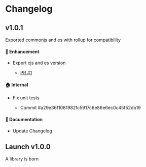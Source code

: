# Changelog

## v1.0.1

Exported commonjs and es with rollup for compatibility

#### :nail_care: Enhancement

- Export cjs and es version

  - [PR #1](https://github.com/Jam3/nyg-jam3/pull/1)

#### :house: Internal

- Fix unit tests

  - Commit #a29e36f1081982fc5917c6e86e6ec0c45f52db19

#### :memo: Documentation

- Update Changelog

## Launch v1.0.0

A library is born
